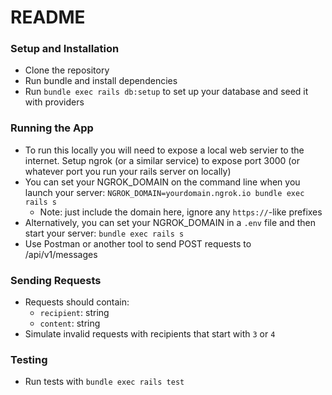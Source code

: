 # README

### Setup and Installation
* Clone the repository
* Run bundle and install dependencies
* Run `bundle exec rails db:setup` to set up your database and seed it with providers

### Running the App
* To run this locally you will need to expose a local web servier to the internet. Setup ngrok (or a similar service) to expose port 3000 (or whatever port you run your rails server on locally)
* You can set your NGROK_DOMAIN on the command line when you launch your server: `NGROK_DOMAIN=yourdomain.ngrok.io bundle exec rails s`
  * Note: just include the domain here, ignore any `https://`-like prefixes
* Alternatively, you can set your NGROK_DOMAIN in a `.env` file and then start your server: `bundle exec rails s`
* Use Postman or another tool to send POST requests to /api/v1/messages

### Sending Requests
* Requests should contain:
  * `recipient`: string
  * `content`: string
* Simulate invalid requests with recipients that start with `3` or `4`

### Testing
* Run tests with `bundle exec rails test`
